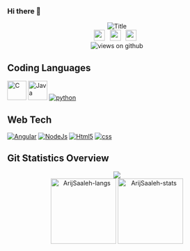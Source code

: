 ### Hi there 👋
<div align="center">
  <img src="https://readme-typing-svg.herokuapp.com?font=Architects+Daughter&color=%2338C2FF&size=50&center=true&vCenter=true&height=60&width=600&lines=Heyyy!+I'm+Arij+Saleh;Welcome+to+my+profile!" alt="Title"></img>
 
</div>
<div align = "center">
    <a href="https://www.linkedin.com/in/arij-saleh-sa/" target="_blank"><img height="25" src="https://raw.githubusercontent.com/UjwalKandi/UjwalKandi/changes-to-readme/svg/linkedin%20rect.svg"></a>&nbsp;&nbsp;
    <a href="https://www.instagram.com/arij_sa/" target="_blank"><img height="25" src="https://raw.githubusercontent.com/UjwalKandi/UjwalKandi/changes-to-readme/svg/insta%20rect.svg"></a>&nbsp;&nbsp;
    <a href="https://github.com/ArijSaaleh" target="_blank"><img height="25" src="https://raw.githubusercontent.com/UjwalKandi/UjwalKandi/changes-to-readme/svg/github%20rect.svg"></a>&nbsp;&nbsp;
     <br><img src="https://komarev.com/ghpvc/?username=ArijSaaleh&label=Views&color=blue&style=flat-square" alt="views on github" />
</div>

## Coding Languages
<a href="https://www.cprogramming.com/" target="_blank"> <img src="https://img.icons8.com/color/48/000000/c-programming.png" alt="C" width="44" height="44"/></a>
<a href="https://www.java.com" target="_blank"> <img src="https://img.icons8.com/color/48/000000/java-coffee-cup-logo.png" alt="Java" width="44" height="44"/></a>
<a target="_blank" href="https://icons8.com/icon/13441/python"> <img src ="https://img.icons8.com/color/48/000000/python--v1.png" alt="python"></a>

## Web Tech
<a target="_blank" href="https://icons8.com/icon/71257/angularjs"><img src="https://img.icons8.com/color/48/000000/angularjs.png" alt="Angular"/></a>
<a target="_blank" href="https://icons8.com/icon/54087/nodejs"><img src="https://img.icons8.com/color/48/000000/nodejs.png" alt ="NodeJs"/></a>
<a target="_blank" href="https://icons8.com/icon/20909/html-5"><img src="https://img.icons8.com/color/48/000000/html-5--v1.png" alt="Html5"/></a>
<a target="_blank" href="https://icons8.com/icon/JMMCH9c7u07K/css"><img src="https://img.icons8.com/external-flaticons-flat-flat-icons/64/000000/external-css-no-code-flaticons-flat-flat-icons.png" alt="css"/></a>
<br>

## Git Statistics Overview 
<div align="center">
    <img src="http://github-readme-streak-stats.herokuapp.com?user=ArijSaaleh&layout=compact&theme=algolia&background=0d1117&hide_border=true" />
</div>
<div align="center">
    <img height="150em" src="https://github-readme-stats.vercel.app/api/top-langs/?username=ArijSaaleh&layout=compact&show_icon=true&theme=algolia" alt="ArijSaaleh-langs"/>
    <img height="150em" src="https://github-readme-stats.vercel.app/api/?username=ArijSaaleh&layout=compact&show_icon=true&theme=algolia" alt="ArijSaaleh-stats"/>
</div>
